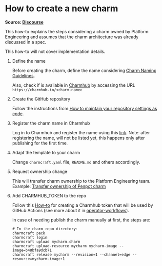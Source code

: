 # How to create a new charm
**Source: [Discourse](https://discourse.canonical.com/t/how-to-create-a-new-charm/4249)**

This how-to explains the steps considering a charm owned by Platform Engineering and assumes that the charm architecture was already discussed in a spec. 

This how-to will not cover implementation details.

1. Define the name

    Before creating the charm, define the name considering [Charm Naming Guidelines](https://juju.is/docs/sdk/naming).

   Also, check if is available in [Charmhub](https://charmhub.io/) by accessing the URL `https://charmhub.io/<charm-name>`

2. Create the GitHub repository

   Follow the instructions from [How to maintain your repository settings as code](/engineering-practices/how-to/maintain-repo-settings-as-code).

3. Register the charm name in Charmhub

   Log in to Charmhub and register the name using this [link](https://charmhub.io/register-name). Note: after registering the name, will not be listed yet, this happens only after publishing for the first time.

4. Adapt the template to your charm

   Change `charmcraft.yaml` file, `README.md` and others accordingly.

5. Request ownership change

   This will transfer charm ownership to the Platform Engineering team.
  Example:
  [Transfer ownership of Penpot charm](https://discourse.charmhub.io/t/transfer-ownership-of-penpot-charm/15006)

6. Add CHARMHUB_TOKEN to the repo

   Follow this [How-to](https://discourse.canonical.com/t/create-charmhub-token-for-a-project-on-github/2805) for creating a Charmhub token that will be used by GitHub Actions (see more about it in [operator-workflows](https://github.com/canonical/operator-workflows)).

   In case of needing publish the charm manually at first, the steps are:
   
   ```
   # In the charm repo directory:
   charmcraft pack
   charmcraft login
   charmcraft upload mycharm.charm
   charmcraft upload-resource mycharm mycharm-image --image=b48bfa9dcb71
   charmcraft release mycharm --revision=1 --channel=edge --resource=mycharm-image:1
   ```


